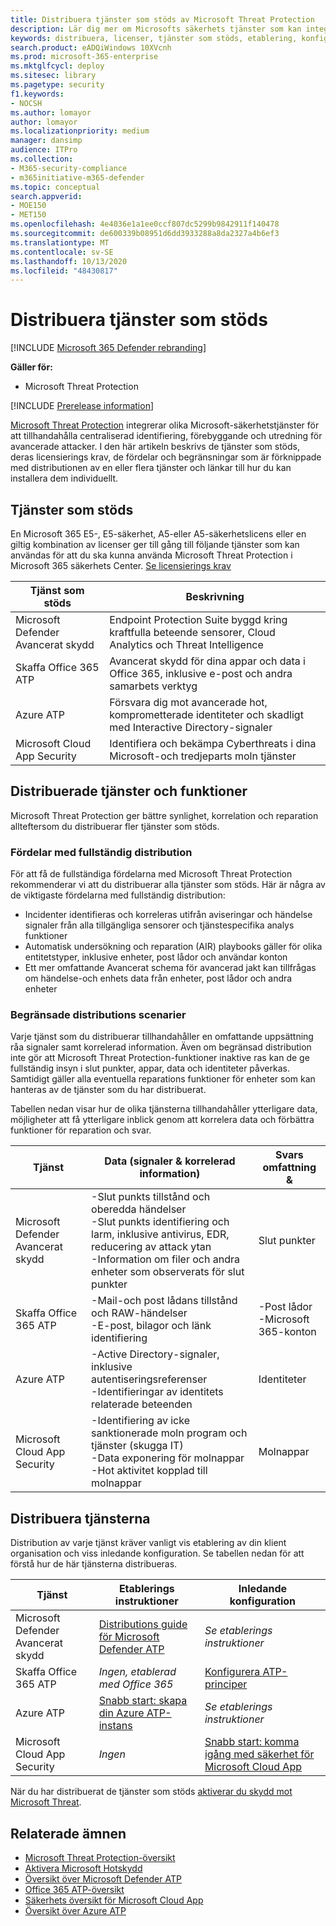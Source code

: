 ```yaml
---
title: Distribuera tjänster som stöds av Microsoft Threat Protection
description: Lär dig mer om Microsofts säkerhets tjänster som kan integreras med Microsoft Threat Protection, deras licensierings krav och distributions förfaranden
keywords: distribuera, licenser, tjänster som stöds, etablering, konfiguration Microsoft Threat Protection, M365, licens kvalificering, Microsoft Defender ATP, MDATP, Office 365 ATP, Azure ATP, Microsoft Cloud App Security, MCAS, Avancerat skydd, E5, A5, EMS
search.product: eADQiWindows 10XVcnh
ms.prod: microsoft-365-enterprise
ms.mktglfcycl: deploy
ms.sitesec: library
ms.pagetype: security
f1.keywords:
- NOCSH
ms.author: lomayor
author: lomayor
ms.localizationpriority: medium
manager: dansimp
audience: ITPro
ms.collection:
- M365-security-compliance
- m365initiative-m365-defender
ms.topic: conceptual
search.appverid:
- MOE150
- MET150
ms.openlocfilehash: 4e4036e1a1ee0ccf807dc5299b9842911f140478
ms.sourcegitcommit: de600339b08951d6dd3933288a8da2327a4b6ef3
ms.translationtype: MT
ms.contentlocale: sv-SE
ms.lasthandoff: 10/13/2020
ms.locfileid: "48430817"
---
```

# <a name="deploy-supported-services"></a>Distribuera tjänster som stöds

[!INCLUDE [Microsoft 365 Defender rebranding](../includes/microsoft-defender.md)]


**Gäller för:**
- Microsoft Threat Protection

[!INCLUDE [Prerelease information](../includes/prerelease.md)]

[Microsoft Threat Protection](microsoft-threat-protection.md) integrerar olika Microsoft-säkerhetstjänster för att tillhandahålla centraliserad identifiering, förebyggande och utredning för avancerade attacker. I den här artikeln beskrivs de tjänster som stöds, deras licensierings krav, de fördelar och begränsningar som är förknippade med distributionen av en eller flera tjänster och länkar till hur du kan installera dem individuellt.

## <a name="supported-services"></a>Tjänster som stöds
En Microsoft 365 E5-, E5-säkerhet, A5-eller A5-säkerhetslicens eller en giltig kombination av licenser ger till gång till följande tjänster som kan användas för att du ska kunna använda Microsoft Threat Protection i Microsoft 365 säkerhets Center. [Se licensierings krav](prerequisites.md#licensing-requirements)

| Tjänst som stöds | Beskrivning |
| ------ | ------ |
| Microsoft Defender Avancerat skydd | Endpoint Protection Suite byggd kring kraftfulla beteende sensorer, Cloud Analytics och Threat Intelligence |
| Skaffa Office 365 ATP | Avancerat skydd för dina appar och data i Office 365, inklusive e-post och andra samarbets verktyg |
| Azure ATP | Försvara dig mot avancerade hot, komprometterade identiteter och skadligt med Interactive Directory-signaler |
| Microsoft Cloud App Security | Identifiera och bekämpa Cyberthreats i dina Microsoft-och tredjeparts moln tjänster |

## <a name="deployed-services-and-functionality"></a>Distribuerade tjänster och funktioner
Microsoft Threat Protection ger bättre synlighet, korrelation och reparation allteftersom du distribuerar fler tjänster som stöds.

### <a name="benefits-of-full-deployment"></a>Fördelar med fullständig distribution
För att få de fullständiga fördelarna med Microsoft Threat Protection rekommenderar vi att du distribuerar alla tjänster som stöds. Här är några av de viktigaste fördelarna med fullständig distribution:
- Incidenter identifieras och korreleras utifrån aviseringar och händelse signaler från alla tillgängliga sensorer och tjänstespecifika analys funktioner
- Automatisk undersökning och reparation (AIR) playbooks gäller för olika entitetstyper, inklusive enheter, post lådor och användar konton
- Ett mer omfattande Avancerat schema för avancerad jakt kan tillfrågas om händelse-och enhets data från enheter, post lådor och andra enheter

### <a name="limited-deployment-scenarios"></a>Begränsade distributions scenarier
Varje tjänst som du distribuerar tillhandahåller en omfattande uppsättning råa signaler samt korrelerad information. Även om begränsad distribution inte gör att Microsoft Threat Protection-funktioner inaktive ras kan de ge fullständig insyn i slut punkter, appar, data och identiteter påverkas. Samtidigt gäller alla eventuella reparations funktioner för enheter som kan hanteras av de tjänster som du har distribuerat.

Tabellen nedan visar hur de olika tjänsterna tillhandahåller ytterligare data, möjligheter att få ytterligare inblick genom att korrelera data och förbättra funktioner för reparation och svar.

| Tjänst | Data (signaler & korrelerad information) | Svars omfattning & |
| ------ | ------ | ------ |
| Microsoft Defender Avancerat skydd | -Slut punkts tillstånd och oberedda händelser<br />-Slut punkts identifiering och larm, inklusive antivirus, EDR, reducering av attack ytan<br />-Information om filer och andra enheter som observerats för slut punkter | Slut punkter |
| Skaffa Office 365 ATP | -Mail-och post lådans tillstånd och RAW-händelser<br />-E-post, bilagor och länk identifiering | -Post lådor<br />-Microsoft 365-konton |
| Azure ATP | -Active Directory-signaler, inklusive autentiseringsreferenser<br />-Identifieringar av identitets relaterade beteenden | Identiteter |
| Microsoft Cloud App Security | -Identifiering av icke sanktionerade moln program och tjänster (skugga IT)<br />-Data exponering för molnappar<br />-Hot aktivitet kopplad till molnappar | Molnappar |

## <a name="deploy-the-services"></a>Distribuera tjänsterna
Distribution av varje tjänst kräver vanligt vis etablering av din klient organisation och viss inledande konfiguration. Se tabellen nedan för att förstå hur de här tjänsterna distribueras.

| Tjänst | Etablerings instruktioner | Inledande konfiguration |
| ------ | ------ | ------ |
| Microsoft Defender Avancerat skydd | [Distributions guide för Microsoft Defender ATP](https://docs.microsoft.com/windows/security/threat-protection/microsoft-defender-atp/deployment-phases) | *Se etablerings instruktioner* |
| Skaffa Office 365 ATP | *Ingen, etablerad med Office 365* | [Konfigurera ATP-principer](https://docs.microsoft.com/microsoft-365/security/office-365-security/office-365-atp#configure-atp-policies) |
| Azure ATP | [Snabb start: skapa din Azure ATP-instans](https://docs.microsoft.com/azure-advanced-threat-protection/install-atp-step1) | *Se etablerings instruktioner* |
| Microsoft Cloud App Security | *Ingen* | [Snabb start: komma igång med säkerhet för Microsoft Cloud App](https://docs.microsoft.com/cloud-app-security/getting-started-with-cloud-app-security) |

När du har distribuerat de tjänster som stöds [aktiverar du skydd mot Microsoft Threat](mtp-enable.md).

## <a name="related-topics"></a>Relaterade ämnen

- [Microsoft Threat Protection-översikt](microsoft-threat-protection.md)
- [Aktivera Microsoft Hotskydd](mtp-enable.md)
- [Översikt över Microsoft Defender ATP](https://docs.microsoft.com/windows/security/threat-protection/microsoft-defender-atp/microsoft-defender-advanced-threat-protection)
- [Office 365 ATP-översikt](../office-365-security/office-365-atp.md)
- [Säkerhets översikt för Microsoft Cloud App](https://docs.microsoft.com/cloud-app-security/what-is-cloud-app-security)
- [Översikt över Azure ATP](https://docs.microsoft.com/azure-advanced-threat-protection/what-is-atp)
